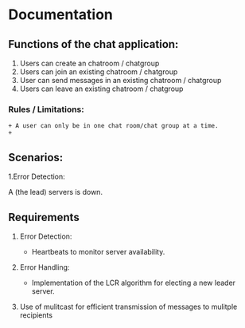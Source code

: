 # Documentation

## Functions of the chat application:
1. Users can create an chatroom / chatgroup
2. Users can join an existing chatroom / chatgroup
4. User can send messages in an existing chatroom / chatgroup
5. Users can leave an existing chatroom / chatgroup

### Rules / Limitations:
    + A user can only be in one chat room/chat group at a time.
    + 

## Scenarios:

1.Error Detection:

A (the lead) servers is down.


## Requirements

1. Error Detection:

    + Heartbeats to monitor server availability.

2. Error Handling: 

    + Implementation of the LCR algorithm for electing a new leader server.

4. Use of mulitcast for efficient transmission of messages to mulitple recipients
